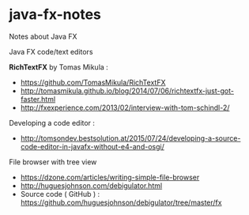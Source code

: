 # java-fx-notes
Notes about Java FX

Java FX code/text editors 

**RichTextFX** by Tomas Mikula : 
  - https://github.com/TomasMikula/RichTextFX
  - http://tomasmikula.github.io/blog/2014/07/06/richtextfx-just-got-faster.html
  - http://fxexperience.com/2013/02/interview-with-tom-schindl-2/

Developing a code editor :
- http://tomsondev.bestsolution.at/2015/07/24/developing-a-source-code-editor-in-javafx-without-e4-and-osgi/ 


File browser with tree view 
 - https://dzone.com/articles/writing-simple-file-browser 
 - http://huguesjohnson.com/debigulator.html 
 - Source code ( GitHub ) : https://github.com/huguesjohnson/debigulator/tree/master/fx 
